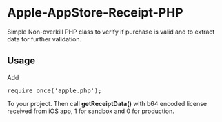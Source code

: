 # Apple-AppStore-Receipt-PHP
Simple Non-overkill PHP class to verify if purchase is valid and to extract data for further validation.

## Usage
Add
<pre>require_once('apple.php');</pre>
To your project. Then call <b>getReceiptData()</b> with b64 encoded license received from iOS app, 1 for sandbox and 0 for production.
